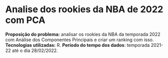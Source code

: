 # Analise dos rookies da NBA de 2022 com PCA


**Proposição do problema:** analisar os rookies da NBA da temporada 2022 com Análise dos Componentes Principais e criar um ranking com isso.
**Tecnologias utilizadas:** R.
**Período do tempo dos dados**: temporada 2021-22 até o dia 28/02/2022.
